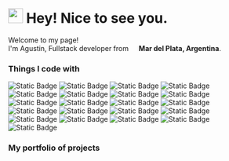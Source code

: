 <h1><img src="https://emojis.slackmojis.com/emojis/images/1531849430/4246/blob-sunglasses.gif?1531849430" width="30"/> Hey! Nice to see you.</h1>

<p>Welcome to my page! </br> I'm Agustin, Fullstack developer from <img src='https://cdn-icons-png.flaticon.com/512/12360/12360151.png' width="13"/> <b>Mar del Plata, Argentina</b>. </p>
<h3>Things I code with</h3>
<p>
  <img alt="Static Badge" src="https://img.shields.io/badge/Javascript-F7DF1E?style=for-the-badge&logo=javascript&labelColor=grey">
  <img alt="Static Badge" src="https://img.shields.io/badge/Python-3776AB?style=for-the-badge&logo=python&labelColor=grey">
  <img alt="Static Badge" src="https://img.shields.io/badge/C%23-%23512BD4?style=for-the-badge&logo=dotnet&labelColor=grey">
  <img alt="Static Badge" src="https://img.shields.io/badge/Node-%235FA04E?style=for-the-badge&logo=nodedotjs&labelColor=grey">
  <img alt="Static Badge" src="https://img.shields.io/badge/HTML-E34F26?style=for-the-badge&logo=html5&labelColor=grey">
  <img alt="Static Badge" src="https://img.shields.io/badge/CSS-663399?style=for-the-badge&logo=css3&labelColor=grey">
  <img alt="Static Badge" src="https://img.shields.io/badge/Typerscript-3178C6?style=for-the-badge&logo=typescript&labelColor=grey">
  <img alt="Static Badge" src="https://img.shields.io/badge/React-61DAFB?style=for-the-badge&logo=react&labelColor=grey">
  <img alt="Static Badge" src="https://img.shields.io/badge/Angular-D1001F?style=for-the-badge&logo=angular&labelColor=grey">
  <img alt="Static Badge" src="https://img.shields.io/badge/Django-%23092E20?style=for-the-badge&logo=django&labelColor=grey">
  <img alt="Static Badge" src="https://img.shields.io/badge/Nextjs-%23000000?style=for-the-badge&logo=nextdotjs&labelColor=grey">
  <img alt="Static Badge" src="https://img.shields.io/badge/TailwindCSS-%2306B6D4?style=for-the-badge&logo=tailwindcss&labelColor=grey">
  <img alt="Static Badge" src="https://img.shields.io/badge/PostgreSQL-%234169E1?style=for-the-badge&logo=postgresql&labelColor=grey">
  <img alt="Static Badge" src="https://img.shields.io/badge/MongoDB-%2347A248?style=for-the-badge&logo=mongodb&labelColor=grey">
  <img alt="Static Badge" src="https://img.shields.io/badge/Figma-%23F24E1E?style=for-the-badge&logo=FIGMA&labelColor=grey">
  <img alt="Static Badge" src="https://img.shields.io/badge/Git-%23F05032?style=for-the-badge&logo=git&labelColor=grey">
  <img alt="Static Badge" src="https://img.shields.io/badge/Webpack-%238DD6F9?style=for-the-badge&logo=webpack&labelColor=grey">
  <img alt="Static Badge" src="https://img.shields.io/badge/NPM-%23CB3837?style=for-the-badge&logo=npm&labelColor=grey">
  <img alt="Static Badge" src="https://img.shields.io/badge/Prettier-%23F7B93E?style=for-the-badge&logo=prettier&labelColor=grey">
  <img alt="Static Badge" src="https://img.shields.io/badge/Insomnia-%234000BF?style=for-the-badge&logo=insomnia&labelColor=grey">
  <img alt="Static Badge" src="https://img.shields.io/badge/Postman-%23FF6C37?style=for-the-badge&logo=postman&labelColor=grey">

  <h3>My portfolio of projects</h3>
<table>
  <tbody>
    <tr>
    </tr>
	  <tr>
    </tr>
    <tr>
    </tr>
  </tbody>
</table>
  
  
  
  
  
  
  
  
  
  
  
  
  
  
  
</p>



